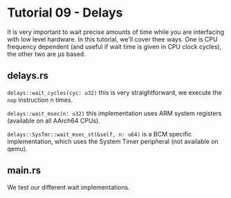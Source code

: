 # Tutorial 09 - Delays

It is very important to wait precise amounts of time while you are interfacing
with low level hardware. In this tutorial, we'll cover thee ways. One is CPU
frequency dependent (and useful if wait time is given in CPU clock cycles), the
other two are µs based.

## delays.rs

`delays::wait_cycles(cyc: u32)` this is very straightforward, we execute the
`nop` instruction n times.

`delays::wait_msec(n: u32)` this implementation uses ARM system registers
(available on all AArch64 CPUs).

`delays::SysTmr::wait_msec_st(&self, n: u64)` is a BCM specific implementation,
which uses the System Timer peripheral (not available on qemu).

## main.rs

We test our different wait implementations.

